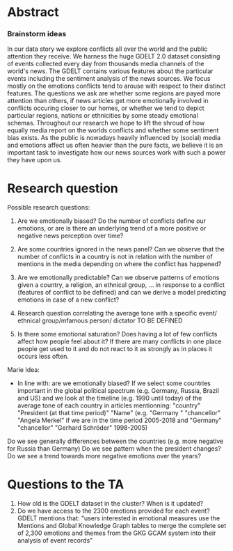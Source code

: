 
# Abstract

### Brainstorm ideas

In our data story we explore conflicts all over the world and the public attention they receive. We harness the huge GDELT 2.0 dataset consisting of events collected every day from thousands media channels of the world's news. The GDELT contains various features about the particular events including the sentiment analysis of the news sources. We focus mostly on the emotions conflicts tend to arouse with respect to their distinct features. The questions we ask are whether some regions are payed more attention than others, if news articles get more emotionally involved in conflicts occuring closer to our homes, or whether we tend to depict particular regions, nations or ethnicities by some steady emotional schemas. Throughout our research we hope to lift the shroud of how equally media report on the worlds conflicts and whether some sentiment bias exists. As the public is nowadays heavily influenced by (social) media and emotions affect us often heavier than the pure facts, we believe it is an important task to investigate how our news sources work with such a power they have upon us. 


# Research question


Possible research questions: 

1. Are we emotionally biased?
Do the number of conflicts define our emotions, or are is there an underlying trend of a more positive or negative news perception over time?

2. Are some countries ignored in the news panel? 
Can we observe that the number of conflicts in a country is not in relation with the number of mentions in the media depending on where the conflict has happened? 

3. Are we emotionally predictable?
Can we observe patterns of emotions given a country, a religion, an ethnical group, ... in response to a conflict (features of conflict to be defined) and can we derive a model predicting emotions in case of a new conflict?

4. Research question correlating the average tone with a specific event/ ethnical group/mfamous person/ dictator 
TO BE DEFINED

5. Is there some emotional saturation?
Does having a lot of few conflicts affect how people feel about it? If there are many conflicts in one place people get used to it and do not react to it as strongly as in places it occurs less often.

Marie Idea: 

- In line with: are we emotionally biased? If we select some countries important in the global political spectrum (e.g. Germany, Russia, Brazil and US) and we look at the timeline (e.g. 1990 until today) of the average tone of each country in articles mentionning: "country" "President (at that time period)" "Name" (e.g. "Germany " "chancellor" "Angela Merkel" if we are in the time period 2005-2018 and "Germany" "chancellor" "Gerhard Schröder" 1998-2005)

Do we see generally differences between the countries (e.g. more negative for Russia than Germany)
Do we see pattern when the president changes?
Do we see a trend towards more negative emotions over the years?

# Questions to the TA

1. How old is the GDELT dataset in the cluster? When is it updated?
2. Do we have access to the 2300 emotions provided for each event? GDELT mentions that: "users interested in emotional measures use the Mentions and Global Knowledge Graph tables to merge the complete set of 2,300 emotions and themes from the GKG GCAM system into their analysis of event records"


